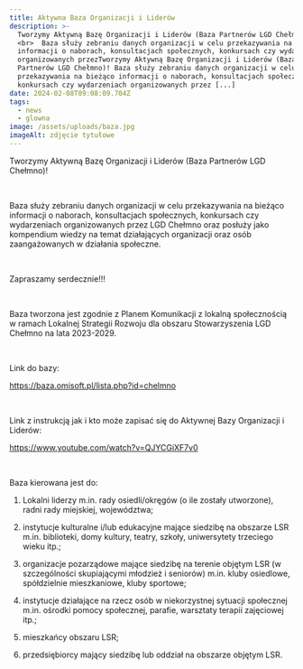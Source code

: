 ```yaml
---
title: Aktywna Baza Organizacji i Liderów
description: >-
  Tworzymy Aktywną Bazę Organizacji i Liderów (Baza Partnerów LGD Chełmno)! 
  <br>  Baza służy zebraniu danych organizacji w celu przekazywania na bieżąco
  informacji o naborach, konsultacjach społecznych, konkursach czy wydarzeniach
  organizowanych przezTworzymy Aktywną Bazę Organizacji i Liderów (Baza
  Partnerów LGD Chełmno)! Baza służy zebraniu danych organizacji w celu
  przekazywania na bieżąco informacji o naborach, konsultacjach społecznych,
  konkursach czy wydarzeniach organizowanych przez [...]
date: 2024-02-08T09:08:09.704Z
tags:
  - news
  - glowna
image: /assets/uploads/baza.jpg
imageAlt: zdjęcie tytułowe
---
```

Tworzymy Aktywną Bazę Organizacji i Liderów (Baza Partnerów LGD Chełmno)!

 <br>

Baza służy zebraniu danych organizacji w celu przekazywania na bieżąco informacji o naborach, konsultacjach społecznych, konkursach czy wydarzeniach organizowanych przez LGD Chełmno oraz posłuży jako kompendium wiedzy na temat działających organizacji oraz osób zaangażowanych w działania społeczne.

 <br>

Zapraszamy serdecznie!!!

 <br>

Baza tworzona jest zgodnie z Planem Komunikacji z lokalną społecznością w ramach Lokalnej Strategii Rozwoju dla obszaru Stowarzyszenia LGD Chełmno na lata 2023-2029.

 <br>

Link do bazy:

https://baza.omisoft.pl/lista.php?id=chelmno

 <br>

Link z instrukcją jak i kto może zapisać się do Aktywnej Bazy Organizacji i Liderów:

https://www.youtube.com/watch?v=QJYCGiXF7v0

 <br>

Baza kierowana jest do:

1. Lokalni liderzy m.in. rady osiedli/okręgów (o ile zostały utworzone), radni rady miejskiej, województwa;

2. instytucje kulturalne i/lub edukacyjne mające siedzibę na obszarze LSR m.in. biblioteki, domy kultury, teatry, szkoły, uniwersytety trzeciego wieku itp.;

3. organizacje pozarządowe mające siedzibę na terenie objętym LSR (w szczególności skupiającymi młodzież i seniorów) m.in. kluby osiedlowe, spółdzielnie mieszkaniowe, kluby sportowe;

4. instytucje działające na rzecz osób w niekorzystnej sytuacji społecznej m.in. ośrodki pomocy społecznej, parafie, warsztaty terapii zajęciowej itp.;

5. mieszkańcy obszaru LSR;

6. przedsiębiorcy mający siedzibę lub oddział na obszarze objętym LSR.
